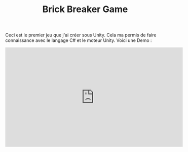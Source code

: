 ﻿---
title: Brick Breaker Game
publishDate: 2023-10-02 00:00:00
img: /nadirniodil.github.io/assets/Brick-breaker.jpg
description: |
 
tags:
  - Level Design
  - Game Developement
  
---
Ceci est le premier jeu que j'ai créer sous Unity. Cela ma permis de faire connaissance avec le langage C# et le moteur Unity. 
Voici une Demo :
<iframe width="560" height="315" src="https://www.youtube.com/embed/NdpjiS5zvTQ?si=AQ7Ex_CnTLdcBEEh" title="YouTube video player" frameborder="0" allow="accelerometer; autoplay; clipboard-write; encrypted-media; gyroscope; picture-in-picture; web-share" referrerpolicy="strict-origin-when-cross-origin" allowfullscreen></iframe>

